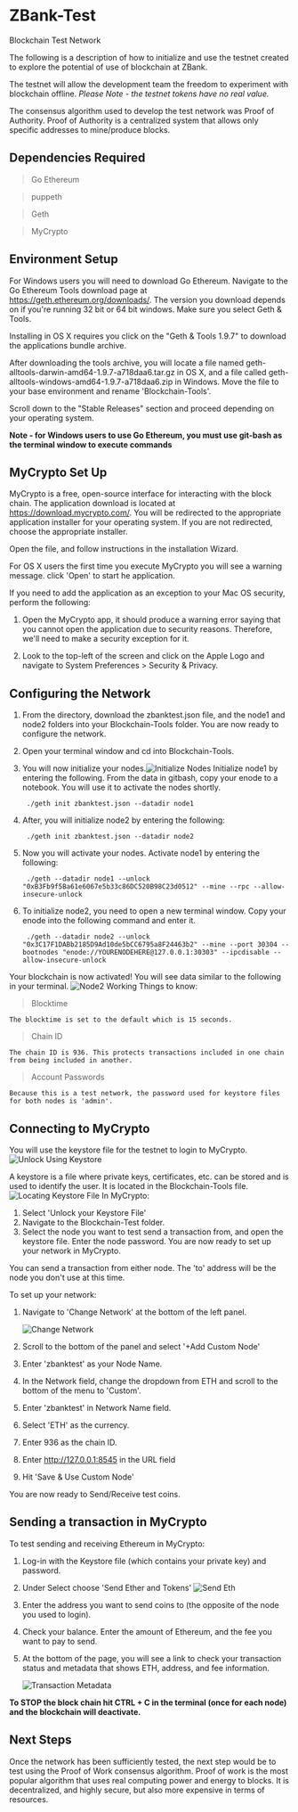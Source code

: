 # ZBank-Test
Blockchain Test Network

The following is a description of how to initialize and use the testnet created to explore the potential of use of blockchain at ZBank.

The testnet will allow the development team the freedom to experiment with blockchain offline. *Please Note - the testnet tokens have no real value.* 

The consensus algorithm used to develop the test network was Proof of Authority. Proof of Authority is a centralized system that allows only specific addresses to mine/produce blocks.


## Dependencies Required
> Go Ethereum

> puppeth

> Geth

> MyCrypto

## Environment Setup
For Windows users you will need to download Go Ethereum. Navigate to the Go Ethereum Tools download page at https://geth.ethereum.org/downloads/. The version you download depends on if you're running 32 bit or 64 bit windows. Make sure you select Geth & Tools.

Installing in OS X requires you click on the "Geth & Tools 1.9.7" to download the applications bundle archive.

After downloading the tools archive, you will locate a file named geth-alltools-darwin-amd64-1.9.7-a718daa6.tar.gz in OS X, and a file called geth-alltools-windows-amd64-1.9.7-a718daa6.zip in Windows. Move the file to your base environment and rename 'Blockchain-Tools'.

Scroll down to the "Stable Releases" section and proceed depending on your operating system.

**Note - for Windows users to use Go Ethereum, you must use git-bash as the terminal window to execute commands**

## MyCrypto Set Up
MyCrypto is a free, open-source interface for interacting with the block chain. The application download is located at https://download.mycrypto.com/.
You will be redirected to the appropriate application installer for your operating system. If you are not redirected, choose the appropriate installer.

Open the file, and follow instructions in the installation Wizard.

For OS X users the first time you execute MyCrypto you will see a warning message. click 'Open' to start he application.

If you need to add the application as an exception to your Mac OS security, perform the following:

1. Open the MyCrypto app, it should produce a warning error saying that you cannot open the application due to security reasons. Therefore, we'll need to make a security exception for it.

2. Look to the top-left of the screen and click on the Apple Logo and navigate to System Preferences > Security & Privacy.


## Configuring the Network
1. From the directory, download the zbanktest.json file, and the node1 and node2 folders into your Blockchain-Tools folder. You  are now ready to configure the network.

2. Open your terminal window and cd into Blockchain-Tools.

3. You will now initialize your nodes.![Initialize Nodes](Screenshots/Initialize-Nodes.PNG) Initialize node1 by entering the following. From the data in gitbash, copy your enode to a notebook. You will use it to activate the nodes shortly.

        ./geth init zbanktest.json --datadir node1

4. After, you will initialize node2 by entering the following:

        ./geth init zbanktest.json --datadir node2

5. Now you will activate your nodes. Activate node1 by entering the following:

        ./geth --datadir node1 --unlock "0xB3Fb9f5Ba61e6067e5b33c86DC520B98C23d0512" --mine --rpc --allow-insecure-unlock

6. To initialize node2, you need to open a new terminal window. Copy your enode into the following command and enter it.

        ./geth --datadir node2 --unlock "0x3C17F1DABb2185D9Ad10de5bCC6795a8F24463b2" --mine --port 30304 --bootnodes "enode://YOURENODEHERE@127.0.0.1:30303" --ipcdisable --allow-insecure-unlock

Your blockchain is now activated! You will see data similar to the following in your terminal. ![Node2 Working](Screenshots/Node2-working.png)
Things to know:


> Blocktime

    The blocktime is set to the default which is 15 seconds.

> Chain ID

    The chain ID is 936. This protects transactions included in one chain from being included in another. 

> Account Passwords

    Because this is a test network, the password used for keystore files for both nodes is 'admin'.

## Connecting to MyCrypto
You will use the keystore file for the testnet to login to MyCrypto.![Unlock Using Keystore](Screenshots/Unlock-using-Keystore.png) 

A keystore is a file where private keys, certificates, etc. can be stored and is used to identify the user. It is located in the Blockchain-Tools file.![Locating Keystore File](Screenshots/locating-keystore-file.png) In MyCrypto:
1. Select 'Unlock your Keystore File'
2. Navigate to the Blockchain-Test folder. 
3. Select the node you want to test send a transaction from, and open the keystore file. Enter the node password. You are now ready to set up your network in MyCrypto.

You can send a transaction from either node. The 'to' address will be the node you don't use at this time.

To set up your network:

1. Navigate to 'Change Network' at the bottom of the left panel. 

    ![Change Network](Screenshots/change-network.png)

2. Scroll to the bottom of the panel and select '+Add Custom Node'
3. Enter 'zbanktest' as your Node Name.
4. In the Network field, change the dropdown from ETH and scroll to the bottom of the menu to 'Custom'.
5. Enter 'zbanktest' in Network Name field.
6. Select 'ETH' as the currency.
7. Enter 936 as the chain ID.
8. Enter http://127.0.0.1:8545 in the URL field
9. Hit 'Save & Use Custom Node'

You are now ready to Send/Receive test coins.

## Sending a transaction in MyCrypto
To test sending and receiving Ethereum in MyCrypto:

1. Log-in with the Keystore file (which contains your private key) and password.
2. Under Select choose 'Send Ether and Tokens'
    ![Send Eth](Screenshots/Send-ETH.png)
3. Enter the address you want to send coins to (the opposite of the node you used to login).
4. Check your balance. Enter the amount of Ethereum, and the fee you want to pay to send. 
5. At the bottom of the page, you will see a link to check your transaction status and metadata that shows ETH, address, and fee information. 

    ![Transaction Metadata](Screenshots/Transaction-Metadta.png)

**To STOP the block chain hit CTRL + C in the terminal (once for each node) and the blockchain will deactivate.**

## Next Steps
Once the network has been sufficiently tested, the next step would be to test using the Proof of Work consensus algorithm. Proof of work is the most popular algorithm that uses real computing power and energy to blocks. It is decentralized, and highly secure, but also more expensive in terms of resources.



